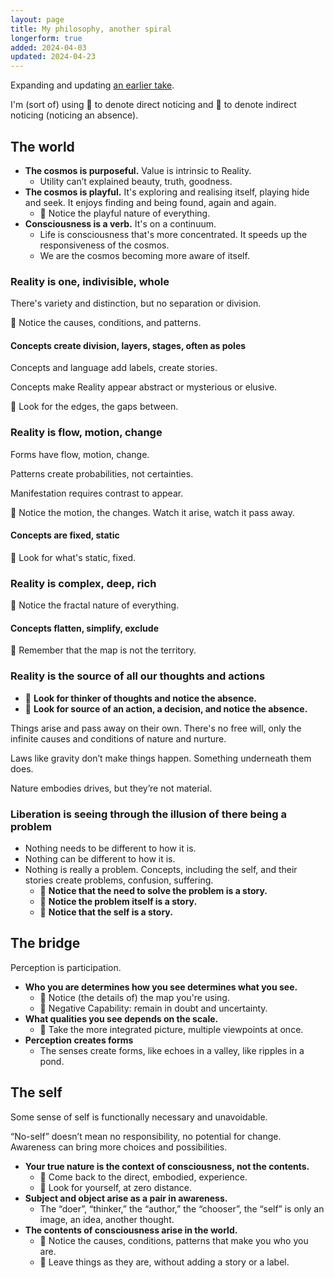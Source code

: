```yaml
---
layout: page
title: My philosophy, another spiral
longerform: true
added: 2024-04-03
updated: 2024-04-23
---
```


Expanding and updating [an earlier take](/thinking/my-philosophy/).

<!-- 
- The truth is immediate, close, easy, simple.
- Slow your tempo.
- Pay more attention.
 -->
<!--
## The grips

### 🎯

- Notice the causes, conditions, and patterns.
- Notice the motion, the changes. Watch it arise, watch it pass away.
- Notice the fractal nature of everything.
- Notice (the details of) the map you're using.
- Come back to the direct, embodied, experience.
- Notice the causes, conditions, patterns that make you who you are.

### 🏹

- Look for the edges, the gaps between.
- Look for what's static, fixed. 
- Remember that the map is not the territory.
- Take the more integrated picture, multiple viewpoints at once.
- Look for yourself, at zero distance.
- Leave things as they are, without adding a story or a label.
 -->

<div class="boxout">I'm (sort of) using <span class="gripmoji">🎯</span> to denote direct noticing and <span class="gripmoji">🏹</span> to denote indirect noticing (noticing an absence).</div>

## The world

- **The cosmos is purposeful.** Value is intrinsic to Reality.
    - Utility can’t explained beauty, truth, goodness.
- **The cosmos is playful.** It's exploring and realising itself, playing hide and seek. It enjoys finding and being found, again and again.
    - 🎯 Notice the playful nature of everything.
- **Consciousness is a verb.** It's on a continuum.
    - Life is consciousness that's more concentrated. It speeds up the responsiveness of the cosmos.
	- We are the cosmos becoming more aware of itself.    

### Reality is one, indivisible, whole

There's variety and distinction, but no separation or division. 

<span class="gripmoji">🎯 </span>Notice the causes, conditions, and patterns.

<!-- Like interbeing, interdependence, no-self, emptiness. We are not in nature: we are nature. We are not doing in the world: the world is doing us, like it does plants and weather and (other) animals. -->

#### Concepts create division, layers, stages, often as poles

Concepts and language add labels, create stories.

Concepts make Reality appear abstract or mysterious or elusive.

<span class="gripmoji">🏹 </span>Look for the edges, the gaps between.

### Reality is flow, motion, change

Forms have flow, motion, change. 

Patterns create probabilities, not certainties.

Manifestation requires contrast to appear.

<span class="gripmoji">🎯 </span>Notice the motion, the changes. Watch it arise, watch it pass away.

#### Concepts are fixed, static

<span class="gripmoji">🏹 </span>Look for what's static, fixed. 

### Reality is complex, deep, rich

<span class="gripmoji">🎯 </span>Notice the fractal nature of everything.

#### Concepts flatten, simplify, exclude

<span class="gripmoji">🏹 </span>Remember that the map is not the territory.

### Reality is the source of all our thoughts and actions

- <span class="gripmoji">🏹 </span>**Look for thinker of thoughts and notice the absence.**
- <span class="gripmoji">🏹 </span>**Look for source of an action, a decision, and notice the absence.**

Things arise and pass away on their own. There's no free will, only the infinite causes and conditions of nature and nurture. 

Laws like gravity don’t make things happen. Something underneath them does.

Nature embodies drives, but they’re not material.

### Liberation is seeing through the illusion of there being a problem

- Nothing needs to be different to how it is.
- Nothing can be different to how it is.
- Nothing is really a problem. Concepts, including the self, and their stories create problems, confusion, suffering.
	- <span class="gripmoji">🎯 </span>**Notice that the need to solve the problem is a story.**
	- <span class="gripmoji">🎯 </span>**Notice the problem itself is a story.**
	- <span class="gripmoji">🎯 </span>**Notice that the self is a story.**

## The bridge

Perception is participation.

- **Who you are determines how you see determines what you see.**
	- <span class="gripmoji">🎯 </span>Notice (the details of) the map you're using.
	- <span class="gripmoji">🏹 </span>Negative Capability: remain in doubt and uncertainty. 
- **What qualities you see depends on the scale.**
	- <span class="gripmoji">🏹 </span>Take the more integrated picture, multiple viewpoints at once.
- **Perception creates forms**
	- The senses create forms, like echoes in a valley, like ripples in a pond.

## The self

Some sense of self is functionally necessary and unavoidable.

“No-self” doesn’t mean no responsibility, no potential for change. Awareness can bring more choices and possibilities.

- **Your true nature is the context of consciousness, not the contents.**
	- <span class="gripmoji">🎯 </span>Come back to the direct, embodied, experience.
	- <span class="gripmoji">🏹 </span>Look for yourself, at zero distance.
- **Subject and object arise as a pair in awareness.**
    - The “doer”, “thinker,” the “author,” the “chooser”, the “self” is only an image, an idea, another thought.
- **The contents of consciousness arise in the world.** 
	- <span class="gripmoji">🎯 </span>Notice the causes, conditions, patterns that make you who you are.
	- <span class="gripmoji">🏹 </span>Leave things as they are, without adding a story or a label.



<!--
### Potential poles

- Vice / Virtue
- Fear / Desire
- Stress / Security
-->
<!-- 
## Contractions

- SuperPerisher
- Conflict
- Feeling watched
- Feeling embarrassed
- Feeling anxious
 -->